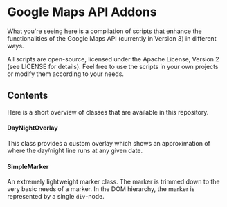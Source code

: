 Google Maps API Addons
======================

What you're seeing here is a compilation of scripts that enhance the 
functionalities of the Google Maps API (currently in Version 3) in different
ways.

All scripts are open-source, licensed under the Apache License, Version 2 (see
LICENSE for details). Feel free to use the scripts in your own projects or
modify them according to your needs.

Contents
--------

Here is a short overview of classes that are available in this repository.

#### DayNightOverlay

This class provides a custom overlay which shows an approximation of where 
the day/night line runs at any given date.

#### SimpleMarker

An extremely lightweight marker class. The marker is trimmed down to the very
basic needs of a marker. In the DOM hierarchy, the marker is represented by a
single `div`-node.